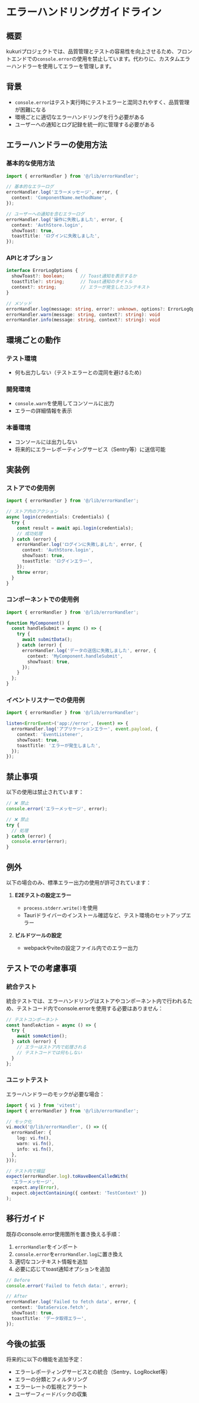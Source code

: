 # エラーハンドリングガイドライン

## 概要

kukuriプロジェクトでは、品質管理とテストの容易性を向上させるため、フロントエンドでの`console.error`の使用を禁止しています。代わりに、カスタムエラーハンドラーを使用してエラーを管理します。

## 背景

- `console.error`はテスト実行時にテストエラーと混同されやすく、品質管理が困難になる
- 環境ごとに適切なエラーハンドリングを行う必要がある
- ユーザーへの通知とログ記録を統一的に管理する必要がある

## エラーハンドラーの使用方法

### 基本的な使用方法

```typescript
import { errorHandler } from '@/lib/errorHandler';

// 基本的なエラーログ
errorHandler.log('エラーメッセージ', error, {
  context: 'ComponentName.methodName',
});

// ユーザーへの通知を含むエラーログ
errorHandler.log('操作に失敗しました', error, {
  context: 'AuthStore.login',
  showToast: true,
  toastTitle: 'ログインに失敗しました',
});
```

### APIとオプション

```typescript
interface ErrorLogOptions {
  showToast?: boolean;      // Toast通知を表示するか
  toastTitle?: string;      // Toast通知のタイトル
  context?: string;         // エラーが発生したコンテキスト
}

// メソッド
errorHandler.log(message: string, error?: unknown, options?: ErrorLogOptions): void
errorHandler.warn(message: string, context?: string): void
errorHandler.info(message: string, context?: string): void
```

## 環境ごとの動作

### テスト環境
- 何も出力しない（テストエラーとの混同を避けるため）

### 開発環境
- `console.warn`を使用してコンソールに出力
- エラーの詳細情報を表示

### 本番環境
- コンソールには出力しない
- 将来的にエラーレポーティングサービス（Sentry等）に送信可能

## 実装例

### ストアでの使用例

```typescript
import { errorHandler } from '@/lib/errorHandler';

// ストア内のアクション
async login(credentials: Credentials) {
  try {
    const result = await api.login(credentials);
    // 成功処理
  } catch (error) {
    errorHandler.log('ログインに失敗しました', error, {
      context: 'AuthStore.login',
      showToast: true,
      toastTitle: 'ログインエラー',
    });
    throw error;
  }
}
```

### コンポーネントでの使用例

```typescript
import { errorHandler } from '@/lib/errorHandler';

function MyComponent() {
  const handleSubmit = async () => {
    try {
      await submitData();
    } catch (error) {
      errorHandler.log('データの送信に失敗しました', error, {
        context: 'MyComponent.handleSubmit',
        showToast: true,
      });
    }
  };
}
```

### イベントリスナーでの使用例

```typescript
import { errorHandler } from '@/lib/errorHandler';

listen<ErrorEvent>('app://error', (event) => {
  errorHandler.log('アプリケーションエラー', event.payload, {
    context: 'EventListener',
    showToast: true,
    toastTitle: 'エラーが発生しました',
  });
});
```

## 禁止事項

以下の使用は禁止されています：

```typescript
// ❌ 禁止
console.error('エラーメッセージ', error);

// ❌ 禁止
try {
  // 処理
} catch (error) {
  console.error(error);
}
```

## 例外

以下の場合のみ、標準エラー出力の使用が許可されています：

1. **E2Eテストの設定エラー**
   - `process.stderr.write()`を使用
   - Tauriドライバーのインストール確認など、テスト環境のセットアップエラー

2. **ビルドツールの設定**
   - webpackやviteの設定ファイル内でのエラー出力

## テストでの考慮事項

### 統合テスト

統合テストでは、エラーハンドリングはストアやコンポーネント内で行われるため、テストコード内でconsole.errorを使用する必要はありません：

```typescript
// テストコンポーネント
const handleAction = async () => {
  try {
    await someAction();
  } catch (error) {
    // エラーはストア内で処理される
    // テストコードでは何もしない
  }
};
```

### ユニットテスト

エラーハンドラーのモックが必要な場合：

```typescript
import { vi } from 'vitest';
import { errorHandler } from '@/lib/errorHandler';

// モック化
vi.mock('@/lib/errorHandler', () => ({
  errorHandler: {
    log: vi.fn(),
    warn: vi.fn(),
    info: vi.fn(),
  },
}));

// テスト内で検証
expect(errorHandler.log).toHaveBeenCalledWith(
  'エラーメッセージ',
  expect.any(Error),
  expect.objectContaining({ context: 'TestContext' })
);
```

## 移行ガイド

既存のconsole.error使用箇所を置き換える手順：

1. `errorHandler`をインポート
2. `console.error`を`errorHandler.log`に置き換え
3. 適切なコンテキスト情報を追加
4. 必要に応じてtoast通知オプションを追加

```typescript
// Before
console.error('Failed to fetch data:', error);

// After
errorHandler.log('Failed to fetch data', error, {
  context: 'DataService.fetch',
  showToast: true,
  toastTitle: 'データ取得エラー',
});
```

## 今後の拡張

将来的に以下の機能を追加予定：

- エラーレポーティングサービスとの統合（Sentry、LogRocket等）
- エラーの分類とフィルタリング
- エラーレートの監視とアラート
- ユーザーフィードバックの収集